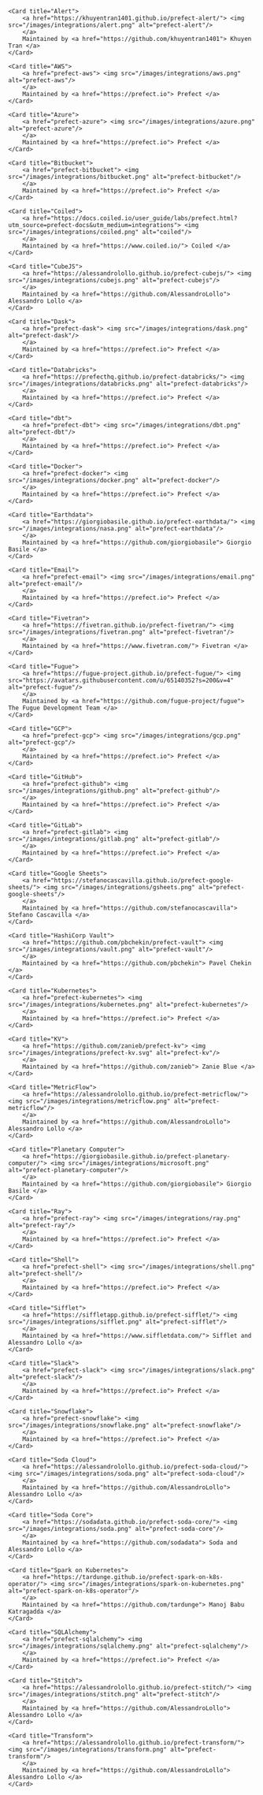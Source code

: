
<CardGroup cols={4}  className="text-center">

    <Card title="Alert">
        <a href="https://khuyentran1401.github.io/prefect-alert/"> <img src="/images/integrations/alert.png" alt="prefect-alert"/>
        </a>
        Maintained by <a href="https://github.com/khuyentran1401"> Khuyen Tran </a>
    </Card>

    <Card title="AWS">
        <a href="prefect-aws"> <img src="/images/integrations/aws.png" alt="prefect-aws"/>
        </a>
        Maintained by <a href="https://prefect.io"> Prefect </a>
    </Card>

    <Card title="Azure">
        <a href="prefect-azure"> <img src="/images/integrations/azure.png" alt="prefect-azure"/>
        </a>
        Maintained by <a href="https://prefect.io"> Prefect </a>
    </Card>

    <Card title="Bitbucket">
        <a href="prefect-bitbucket"> <img src="/images/integrations/bitbucket.png" alt="prefect-bitbucket"/>
        </a>
        Maintained by <a href="https://prefect.io"> Prefect </a>
    </Card>

    <Card title="Coiled">
        <a href="https://docs.coiled.io/user_guide/labs/prefect.html?utm_source=prefect-docs&utm_medium=integrations"> <img src="/images/integrations/coiled.png" alt="coiled"/>
        </a>
        Maintained by <a href="https://www.coiled.io/"> Coiled </a>
    </Card>

    <Card title="CubeJS">
        <a href="https://alessandrolollo.github.io/prefect-cubejs/"> <img src="/images/integrations/cubejs.png" alt="prefect-cubejs"/>
        </a>
        Maintained by <a href="https://github.com/AlessandroLollo"> Alessandro Lollo </a>
    </Card>

    <Card title="Dask">
        <a href="prefect-dask"> <img src="/images/integrations/dask.png" alt="prefect-dask"/>
        </a>
        Maintained by <a href="https://prefect.io"> Prefect </a>
    </Card>

    <Card title="Databricks">
        <a href="https://prefecthq.github.io/prefect-databricks/"> <img src="/images/integrations/databricks.png" alt="prefect-databricks"/>
        </a>
        Maintained by <a href="https://prefect.io"> Prefect </a>
    </Card>

    <Card title="dbt">
        <a href="prefect-dbt"> <img src="/images/integrations/dbt.png" alt="prefect-dbt"/>
        </a>
        Maintained by <a href="https://prefect.io"> Prefect </a>
    </Card>

    <Card title="Docker">
        <a href="prefect-docker"> <img src="/images/integrations/docker.png" alt="prefect-docker"/>
        </a>
        Maintained by <a href="https://prefect.io"> Prefect </a>
    </Card>

    <Card title="Earthdata">
        <a href="https://giorgiobasile.github.io/prefect-earthdata/"> <img src="/images/integrations/nasa.png" alt="prefect-earthdata"/>
        </a>
        Maintained by <a href="https://github.com/giorgiobasile"> Giorgio Basile </a>
    </Card>

    <Card title="Email">
        <a href="prefect-email"> <img src="/images/integrations/email.png" alt="prefect-email"/>
        </a>
        Maintained by <a href="https://prefect.io"> Prefect </a>
    </Card>

    <Card title="Fivetran">
        <a href="https://fivetran.github.io/prefect-fivetran/"> <img src="/images/integrations/fivetran.png" alt="prefect-fivetran"/>
        </a>
        Maintained by <a href="https://www.fivetran.com/"> Fivetran </a>
    </Card>

    <Card title="Fugue">
        <a href="https://fugue-project.github.io/prefect-fugue/"> <img src="https://avatars.githubusercontent.com/u/65140352?s=200&v=4" alt="prefect-fugue"/>
        </a>
        Maintained by <a href="https://github.com/fugue-project/fugue"> The Fugue Development Team </a>
    </Card>

    <Card title="GCP">
        <a href="prefect-gcp"> <img src="/images/integrations/gcp.png" alt="prefect-gcp"/>
        </a>
        Maintained by <a href="https://prefect.io"> Prefect </a>
    </Card>

    <Card title="GitHub">
        <a href="prefect-github"> <img src="/images/integrations/github.png" alt="prefect-github"/>
        </a>
        Maintained by <a href="https://prefect.io"> Prefect </a>
    </Card>

    <Card title="GitLab">
        <a href="prefect-gitlab"> <img src="/images/integrations/gitlab.png" alt="prefect-gitlab"/>
        </a>
        Maintained by <a href="https://prefect.io"> Prefect </a>
    </Card>

    <Card title="Google Sheets">
        <a href="https://stefanocascavilla.github.io/prefect-google-sheets/"> <img src="/images/integrations/gsheets.png" alt="prefect-google-sheets"/>
        </a>
        Maintained by <a href="https://github.com/stefanocascavilla"> Stefano Cascavilla </a>
    </Card>

    <Card title="HashiCorp Vault">
        <a href="https://github.com/pbchekin/prefect-vault"> <img src="/images/integrations/vault.png" alt="prefect-vault"/>
        </a>
        Maintained by <a href="https://github.com/pbchekin"> Pavel Chekin </a>
    </Card>

    <Card title="Kubernetes">
        <a href="prefect-kubernetes"> <img src="/images/integrations/kubernetes.png" alt="prefect-kubernetes"/>
        </a>
        Maintained by <a href="https://prefect.io"> Prefect </a>
    </Card>

    <Card title="KV">
        <a href="https://github.com/zanieb/prefect-kv"> <img src="/images/integrations/prefect-kv.svg" alt="prefect-kv"/>
        </a>
        Maintained by <a href="https://github.com/zanieb"> Zanie Blue </a>
    </Card>

    <Card title="MetricFlow">
        <a href="https://alessandrolollo.github.io/prefect-metricflow/"> <img src="/images/integrations/metricflow.png" alt="prefect-metricflow"/>
        </a>
        Maintained by <a href="https://github.com/AlessandroLollo"> Alessandro Lollo </a>
    </Card>

    <Card title="Planetary Computer">
        <a href="https://giorgiobasile.github.io/prefect-planetary-computer/"> <img src="/images/integrations/microsoft.png" alt="prefect-planetary-computer"/>
        </a>
        Maintained by <a href="https://github.com/giorgiobasile"> Giorgio Basile </a>
    </Card>

    <Card title="Ray">
        <a href="prefect-ray"> <img src="/images/integrations/ray.png" alt="prefect-ray"/>
        </a>
        Maintained by <a href="https://prefect.io"> Prefect </a>
    </Card>

    <Card title="Shell">
        <a href="prefect-shell"> <img src="/images/integrations/shell.png" alt="prefect-shell"/>
        </a>
        Maintained by <a href="https://prefect.io"> Prefect </a>
    </Card>

    <Card title="Sifflet">
        <a href="https://siffletapp.github.io/prefect-sifflet/"> <img src="/images/integrations/sifflet.png" alt="prefect-sifflet"/>
        </a>
        Maintained by <a href="https://www.siffletdata.com/"> Sifflet and Alessandro Lollo </a>
    </Card>

    <Card title="Slack">
        <a href="prefect-slack"> <img src="/images/integrations/slack.png" alt="prefect-slack"/>
        </a>
        Maintained by <a href="https://prefect.io"> Prefect </a>
    </Card>

    <Card title="Snowflake">
        <a href="prefect-snowflake"> <img src="/images/integrations/snowflake.png" alt="prefect-snowflake"/>
        </a>
        Maintained by <a href="https://prefect.io"> Prefect </a>
    </Card>

    <Card title="Soda Cloud">
        <a href="https://alessandrolollo.github.io/prefect-soda-cloud/"> <img src="/images/integrations/soda.png" alt="prefect-soda-cloud"/>
        </a>
        Maintained by <a href="https://github.com/AlessandroLollo"> Alessandro Lollo </a>
    </Card>

    <Card title="Soda Core">
        <a href="https://sodadata.github.io/prefect-soda-core/"> <img src="/images/integrations/soda.png" alt="prefect-soda-core"/>
        </a>
        Maintained by <a href="https://github.com/sodadata"> Soda and Alessandro Lollo </a>
    </Card>

    <Card title="Spark on Kubernetes">
        <a href="https://tardunge.github.io/prefect-spark-on-k8s-operator/"> <img src="/images/integrations/spark-on-kubernetes.png" alt="prefect-spark-on-k8s-operator"/>
        </a>
        Maintained by <a href="https://github.com/tardunge"> Manoj Babu Katragadda </a>
    </Card>

    <Card title="SQLAlchemy">
        <a href="prefect-sqlalchemy"> <img src="/images/integrations/sqlalchemy.png" alt="prefect-sqlalchemy"/>
        </a>
        Maintained by <a href="https://prefect.io"> Prefect </a>
    </Card>

    <Card title="Stitch">
        <a href="https://alessandrolollo.github.io/prefect-stitch/"> <img src="/images/integrations/stitch.png" alt="prefect-stitch"/>
        </a>
        Maintained by <a href="https://github.com/AlessandroLollo"> Alessandro Lollo </a>
    </Card>

    <Card title="Transform">
        <a href="https://alessandrolollo.github.io/prefect-transform/"> <img src="/images/integrations/transform.png" alt="prefect-transform"/>
        </a>
        Maintained by <a href="https://github.com/AlessandroLollo"> Alessandro Lollo </a>
    </Card>

</CardGroup>
